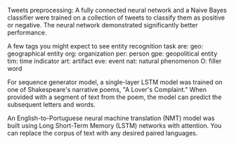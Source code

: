 Tweets preprocessing: A fully connected neural network and a Naive Bayes classifier were trained on a collection of tweets to classify them as positive or negative. The neural network demonstrated significantly better performance.

A few tags you might expect to see entity recognition task are: geo: geographical entity org: organization per: person gpe: geopolitical entity tim: time indicator art: artifact eve: event nat: natural phenomenon O: filler word

For sequence generator model, a single-layer LSTM model was trained on one of Shakespeare's narrative poems, "A Lover's Complaint." When provided with a segment of text from the poem, the model can predict the subsequent letters and words.

An English-to-Portuguese neural machine translation (NMT) model was built using Long Short-Term Memory (LSTM) networks with attention. You can replace the corpus of text with any desired paired languages.
